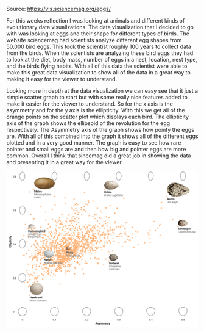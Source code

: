Source: https://vis.sciencemag.org/eggs/

For this weeks reflection I was looking at animals and different kinds of evolutionary data visualizations. The data visualization that I decided to go with was looking at eggs and their shape for different types of birds. The website sciencemag had scientists analyze different egg shapes from 50,000 bird eggs. This took the scientist roughly 100 years to collect data from the birds. When the scientists are analyzing these bird eggs they had to look at the diet, body mass, number of eggs in a nest, location, nest type, and the birds flying habits. With all of this data the scientist were able to make this great data visualization to show all of the data in a great way to making it easy for the viewer to understand.

Looking more in depth at the data visualization we can easy see that it just a simple scatter graph to start but with some really nice features added to make it easier for the viewer to understand. So for the x axis is the asymmetry and for the y axis is the ellipticity. With this we get all of the orange points on the scatter plot which displays each bird. The ellipticity axis of the graph shows the ellipsoid of the revolution for the egg respectively. The Asymmetry axis of the graph shows how pointy the eggs are. With all of this combined into the graph it shows all of the different eggs plotted and in a very good manner. The graph is easy to see how rare pointer and small eggs are and then how big and pointer eggs are more common. Overall I think that sincemag did a great job in showing the data and presenting it in a great way for the viewer. 

![Image](images/reflection7.png)